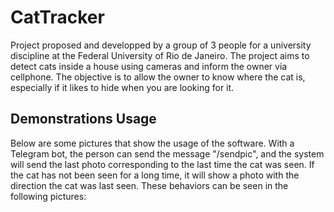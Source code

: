 # CatTracker

Project proposed and developped by a group of 3 people for a university discipline at the Federal University of Rio de Janeiro. The project aims to detect cats inside a house using cameras and inform the owner via cellphone. The objective is to allow the owner to know where the cat is, especially if it likes to hide when you are looking for it.

## Demonstrations Usage

Below are some pictures that show the usage of the software. With a Telegram bot, the person can send the message "/sendpic", and the system will send the last photo corresponding to the last time the cat was seen.
If the cat has not been seen for a long time, it will show a photo with the direction the cat was last seen. These behaviors can be seen in the following pictures:




